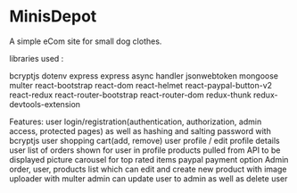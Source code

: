# MinisDepot

A simple eCom site for small dog clothes. 

libraries used : 

bcryptjs
dotenv
express
express async handler
jsonwebtoken
mongoose
multer
react-bootstrap
react-dom
react-helmet
react-paypal-button-v2
react-redux
react-router-bootstrap
react-router-dom
redux-thunk
redux-devtools-extension

Features: 
user login/registration(authentication, authorization, admin access, protected pages) as well as hashing and salting password with bcryptjs
user shopping cart(add, remove)
user profile / edit profile details 
user list of orders shown for user in profile
products pulled from API to be displayed
picture carousel for top rated items 
paypal payment option
Admin order, user, products list which can edit and create new product with image uploader with multer
admin can update user to admin as well as delete user


